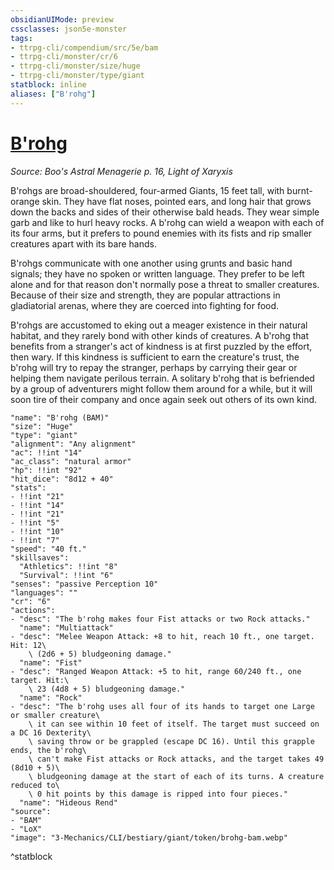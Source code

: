 ```yaml
---
obsidianUIMode: preview
cssclasses: json5e-monster
tags:
- ttrpg-cli/compendium/src/5e/bam
- ttrpg-cli/monster/cr/6
- ttrpg-cli/monster/size/huge
- ttrpg-cli/monster/type/giant
statblock: inline
aliases: ["B'rohg"]
---
```

# [B'rohg](3-Mechanics\CLI\bestiary\giant/brohg-bam.md)
*Source: Boo's Astral Menagerie p. 16, Light of Xaryxis*  

B'rohgs are broad-shouldered, four-armed Giants, 15 feet tall, with burnt-orange skin. They have flat noses, pointed ears, and long hair that grows down the backs and sides of their otherwise bald heads. They wear simple garb and like to hurl heavy rocks. A b'rohg can wield a weapon with each of its four arms, but it prefers to pound enemies with its fists and rip smaller creatures apart with its bare hands.

B'rohgs communicate with one another using grunts and basic hand signals; they have no spoken or written language. They prefer to be left alone and for that reason don't normally pose a threat to smaller creatures. Because of their size and strength, they are popular attractions in gladiatorial arenas, where they are coerced into fighting for food.

B'rohgs are accustomed to eking out a meager existence in their natural habitat, and they rarely bond with other kinds of creatures. A b'rohg that benefits from a stranger's act of kindness is at first puzzled by the effort, then wary. If this kindness is sufficient to earn the creature's trust, the b'rohg will try to repay the stranger, perhaps by carrying their gear or helping them navigate perilous terrain. A solitary b'rohg that is befriended by a group of adventurers might follow them around for a while, but it will soon tire of their company and once again seek out others of its own kind.

```statblock
"name": "B'rohg (BAM)"
"size": "Huge"
"type": "giant"
"alignment": "Any alignment"
"ac": !!int "14"
"ac_class": "natural armor"
"hp": !!int "92"
"hit_dice": "8d12 + 40"
"stats":
- !!int "21"
- !!int "14"
- !!int "21"
- !!int "5"
- !!int "10"
- !!int "7"
"speed": "40 ft."
"skillsaves":
  "Athletics": !!int "8"
  "Survival": !!int "6"
"senses": "passive Perception 10"
"languages": ""
"cr": "6"
"actions":
- "desc": "The b'rohg makes four Fist attacks or two Rock attacks."
  "name": "Multiattack"
- "desc": "Melee Weapon Attack: +8 to hit, reach 10 ft., one target. Hit: 12\
    \ (2d6 + 5) bludgeoning damage."
  "name": "Fist"
- "desc": "Ranged Weapon Attack: +5 to hit, range 60/240 ft., one target. Hit:\
    \ 23 (4d8 + 5) bludgeoning damage."
  "name": "Rock"
- "desc": "The b'rohg uses all four of its hands to target one Large or smaller creature\
    \ it can see within 10 feet of itself. The target must succeed on a DC 16 Dexterity\
    \ saving throw or be grappled (escape DC 16). Until this grapple ends, the b'rohg\
    \ can't make Fist attacks or Rock attacks, and the target takes 49 (8d10 + 5)\
    \ bludgeoning damage at the start of each of its turns. A creature reduced to\
    \ 0 hit points by this damage is ripped into four pieces."
  "name": "Hideous Rend"
"source":
- "BAM"
- "LoX"
"image": "3-Mechanics/CLI/bestiary/giant/token/brohg-bam.webp"
```
^statblock